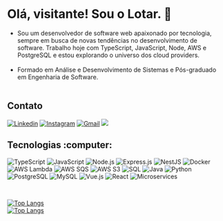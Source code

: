 <main>
  <h1>Olá, visitante! Sou o Lotar. 👋</h1>
  <section>
    <ul align="left">
      <li>Sou um desenvolvedor de software web apaixonado por tecnologia, sempre em busca de novas tendências no desenvolvimento de software.  Trabalho hoje com TypeScript, JavaScript, Node, AWS e PostgreSQL e estou explorando o universo dos cloud providers.</li>
      <br>
      <li>Formado em Análise e Desenvolvimento de Sistemas e Pós-graduado em Engenharia de Software.</li>
      <br>
    </ul>
  </section>

<h2 align="left"> Contato </h2>

[![Linkedin](https://img.shields.io/badge/-LinkedIn-blue?style=flat&logo=Linkedin&logoColor=white)](https://www.linkedin.com/in/lucaslotar/)
[![Instagram](https://img.shields.io/badge/-Instagram-c13584?style=flat&labelColor=c13584&logo=instagram&logoColor=white)](https://www.instagram.com/l_lotar/?hl=pt-br")
[![Gmail](https://img.shields.io/badge/-Gmail-c14438?style=flat&logo=Gmail&logoColor=white)](mailto:amaral.lucas.lotar@gmail.com?subject=Contato%20realizado%20pelo%20github)
![](https://komarev.com/ghpvc/?username=Lotar-lucas)
    
<div align="left" style="display">
  <h2 align="left"> Tecnologias :computer:  </h2>

  ![TypeScript](https://img.shields.io/badge/TypeScript-3178C6?style=for-the-badge&logo=typescript&logoColor=white)
  ![JavaScript](https://img.shields.io/badge/JavaScript-F7DF1E?style=for-the-badge&logo=javascript&logoColor=black)
  ![Node.js](https://img.shields.io/badge/Node.js-43853D?style=for-the-badge&logo=node.js&logoColor=white)
  ![Express.js](https://img.shields.io/badge/Express.js-000000?style=for-the-badge&logo=express&logoColor=white)
  ![NestJS](https://img.shields.io/badge/NestJS-E0234E?style=for-the-badge&logo=nestjs&logoColor=white)
  ![Docker](https://img.shields.io/badge/Docker-2496ED?style=for-the-badge&logo=docker&logoColor=white)
  ![AWS Lambda](https://img.shields.io/badge/AWS_Lambda-FF9900?style=for-the-badge&logo=amazon-aws&logoColor=white)
  ![AWS SQS](https://img.shields.io/badge/AWS_SQS-FF4F8B?style=for-the-badge&logo=amazon-aws&logoColor=white)
  ![AWS S3](https://img.shields.io/badge/AWS_S3-569A31?style=for-the-badge&logo=amazon-aws&logoColor=white)
  ![SQL](https://img.shields.io/badge/SQL-CC2927?style=for-the-badge&logo=databricks&logoColor=white)
  ![Java](https://img.shields.io/badge/Java-007396?style=for-the-badge&logo=openjdk&logoColor=white)
  ![Python](https://img.shields.io/badge/Python-3776AB?style=for-the-badge&logo=python&logoColor=white)
  ![PostgreSQL](https://img.shields.io/badge/PostgreSQL-336791?style=for-the-badge&logo=postgresql&logoColor=white)
  ![MySQL](https://img.shields.io/badge/MySQL-4479A1?style=for-the-badge&logo=mysql&logoColor=white)
  ![Vue.js](https://img.shields.io/badge/Vue.js-4FC08D?style=for-the-badge&logo=vue.js&logoColor=white)
  ![React](https://img.shields.io/badge/React-61DAFB?style=for-the-badge&logo=react&logoColor=black)
  ![Microservices](https://img.shields.io/badge/Microservices-FF6F00?style=for-the-badge&logo=serverless&logoColor=white)
   
<br>

[![Top Langs](https://github-readme-stats.vercel.app/api/top-langs/?username=Lotar-lucas&layout=donut&show_icons=true&theme=holi&hide=html,css,ejs&langs_count=4)](https://github.com/anuraghazra/github-readme-stats)
<br>
[![Top Langs](https://github-readme-stats.vercel.app/api?username=Lotar-lucas&show_icons=true&theme=holi)](https://github.com/anuraghazra/github-readme-stats)
</div>
</main>
